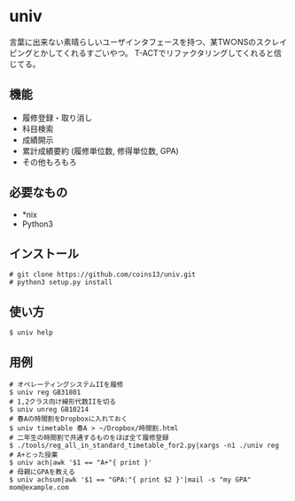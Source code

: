 univ
===
言葉に出来ない素晴らしいユーザインタフェースを持つ、某TW○NSのスクレイピングとかしてくれるすごいやつ。
T-ACTでリファクタリングしてくれると信じてる。

機能
---
- 履修登録・取り消し
- 科目検索
- 成績開示
- 累計成績要約 (履修単位数, 修得単位数, GPA)
- その他もろもろ

必要なもの
---------
- *nix
- Python3

インストール
-----------
```
# git clone https://github.com/coins13/univ.git
# python3 setup.py install
```

使い方
-----
```
$ univ help
```

用例
-----
```
# オペレーティングシステムIIを履修
$ univ reg GB31801
# 1,2クラス向け線形代数IIを切る
$ univ unreg GB10214
# 春Aの時間割をDropboxに入れておく
$ univ timetable 春A > ~/Dropbox/時間割.html
# 二年生の時間割で共通するものをほぼ全て履修登録
$ ./tools/reg_all_in_standard_timetable_for2.py|xargs -n1 ./univ reg
# A+とった授業
$ univ ach|awk '$1 == "A+"{ print }'
# 母親にGPAを教える
$ univ achsum|awk '$1 == "GPA:"{ print $2 }'|mail -s "my GPA" mom@example.com
```
